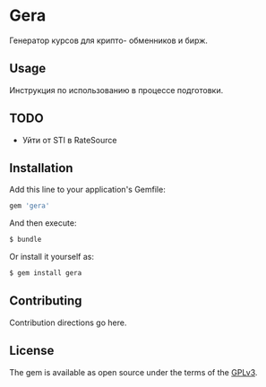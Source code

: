# Gera

Генератор курсов для крипто- обменников и бирж.

## Usage

Инструкция по использованию в процессе подготовки.

## TODO

* Уйти от STI в RateSource

## Installation

Add this line to your application's Gemfile:

```ruby
gem 'gera'
```

And then execute:
```bash
$ bundle
```

Or install it yourself as:
```bash
$ gem install gera
```

## Contributing
Contribution directions go here.

## License
The gem is available as open source under the terms of the [GPLv3](https://opensource.org/licenses/GPL-3.0).
